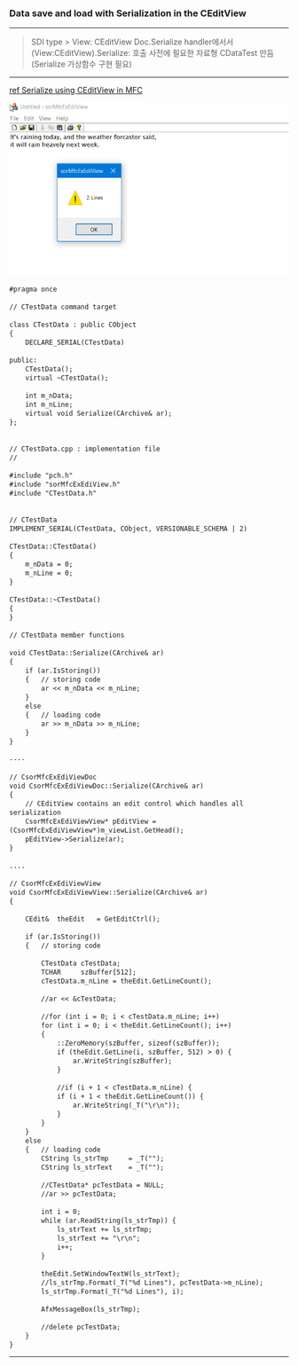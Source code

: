 ### Data save and load with Serialization in the CEditView 
---
> SDI type > View: CEditView
> Doc.Serialize handler에서서 (View:CEditView).Serialize:  호출
> 사전에 필요한 자료형 CDataTest 만듬 (Serialize 가상함수 구현 필요)

---

[ref Serialize using CEditView in MFC](https://www.youtube.com/watch?v=SPcMHGF9FQ0&list=PL7mmuO705dG2zFLKevTtK7eyTzmLxXY4W&index=54)

![main.jpg](./res/main.jpg)


```
#pragma once

// CTestData command target

class CTestData : public CObject
{
	DECLARE_SERIAL(CTestData)

public:
	CTestData();
	virtual ~CTestData();

	int m_nData;
	int m_nLine;
	virtual void Serialize(CArchive& ar);
};


// CTestData.cpp : implementation file
//

#include "pch.h"
#include "sorMfcExEdiView.h"
#include "CTestData.h"


// CTestData
IMPLEMENT_SERIAL(CTestData, CObject, VERSIONABLE_SCHEMA | 2)

CTestData::CTestData()
{
	m_nData = 0;
	m_nLine = 0;
}

CTestData::~CTestData()
{
}

// CTestData member functions

void CTestData::Serialize(CArchive& ar)
{
	if (ar.IsStoring())
	{	// storing code
		ar << m_nData << m_nLine;
	}
	else
	{	// loading code
		ar >> m_nData >> m_nLine;
	}
}

----

// CsorMfcExEdiViewDoc
void CsorMfcExEdiViewDoc::Serialize(CArchive& ar)
{
	// CEditView contains an edit control which handles all serialization
	CsorMfcExEdiViewView* pEditView = (CsorMfcExEdiViewView*)m_viewList.GetHead();
	pEditView->Serialize(ar);
}

....

// CsorMfcExEdiViewView
void CsorMfcExEdiViewView::Serialize(CArchive& ar)
{
	
	CEdit&  theEdit   = GetEditCtrl();

	if (ar.IsStoring())
	{	// storing code
		
		CTestData cTestData;
		TCHAR     szBuffer[512];
		cTestData.m_nLine = theEdit.GetLineCount();

		//ar << &cTestData;

		//for (int i = 0; i < cTestData.m_nLine; i++)
		for (int i = 0; i < theEdit.GetLineCount(); i++)
		{
			::ZeroMemory(szBuffer, sizeof(szBuffer));
			if (theEdit.GetLine(i, szBuffer, 512) > 0) {
				ar.WriteString(szBuffer);
			}

			//if (i + 1 < cTestData.m_nLine) {
			if (i + 1 < theEdit.GetLineCount()) {
				ar.WriteString(_T("\r\n"));
			}
		}
	}
	else
	{	// loading code
		CString ls_strTmp     = _T("");
		CString ls_strText    = _T("");
		
		//CTestData* pcTestData = NULL;
		//ar >> pcTestData;

		int i = 0;
		while (ar.ReadString(ls_strTmp)) {
			ls_strText += ls_strTmp;
			ls_strText += "\r\n";
			i++;
		}

		theEdit.SetWindowTextW(ls_strText);
		//ls_strTmp.Format(_T("%d Lines"), pcTestData->m_nLine);
		ls_strTmp.Format(_T("%d Lines"), i);

		AfxMessageBox(ls_strTmp);

		//delete pcTestData;
	}
}
```
---

